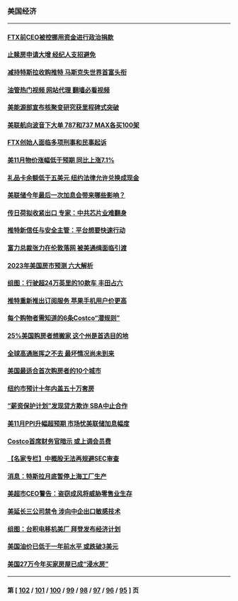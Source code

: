 ### 美国经济
---
#### [FTX前CEO被控挪用资金进行政治捐款](../../pages/ncid1078158/n13884204.md?12142045) 
#### [止赎房申请大增 经纪人支招避免](../../pages/ncid1078158/n13884279.md?12142045) 
#### [减持特斯拉收购推特 马斯克失世界首富头衔](../../pages/ncid1078158/n13884203.md?12142045) 
#### [油管热门视频 网站代理 翻墙必看视频](http://138.2.39.72:81/youtube.html?epic-marker?12142045)
#### [美能源部宣布核聚变研究获里程碑式突破](../../pages/ncid1078158/n13884133.md?12142045) 
#### [美联航向波音下大单 787和737 MAX各买100架](../../pages/ncid1078158/n13884113.md?12142045) 
#### [FTX创始人面临多项刑事和民事起诉](../../pages/ncid1078158/n13884084.md?12142045) 
#### [美11月物价涨幅低于预期 同比上涨7.1%](../../pages/ncid1078158/n13884091.md?12142045) 
#### [礼品卡余额低于五美元 纽约法律允许兑换成现金](../../pages/ncid1078158/n13883740.md?12142045) 
#### [美联储今年最后一次加息会带来哪些影响？](../../pages/ncid1078158/n13883545.md?12142045) 
#### [传日荷拟收紧出口 专家：中共芯片业难翻身](../../pages/ncid1078158/n13883496.md?12142045) 
#### [推特新信任与安全主管：平台想要快速行动](../../pages/ncid1078158/n13883387.md?12142045) 
#### [富力总裁张力在伦敦落网 被美通缉面临引渡](../../pages/ncid1078158/n13883423.md?12142045) 
#### [2023年美国房市预测 六大解析](../../pages/ncid1078158/n13882966.md?12142045) 
#### [组图：行驶超24万英里的10款车 丰田占六](../../pages/ncid1078158/n13880599.md?12142045) 
#### [推特重新推出订阅服务 苹果手机用户价更高](../../pages/ncid1078158/n13882701.md?12142045) 
#### [每个购物者需知道的6条Costco“潜规则”](../../pages/ncid1078158/n13881398.md?12142045) 
#### [25%美国购房者想搬家 这个州是首选目的地](../../pages/ncid1078158/n13882415.md?12142045) 
#### [全球高通胀挥之不去 最坏情况尚未到来](../../pages/ncid1078158/n13882292.md?12142045) 
#### [美国最适合首次购房者的10个城市](../../pages/ncid1078158/n13881900.md?12142045) 
#### [纽约市预计十年内盖五十万套房](../../pages/ncid1078158/n13881969.md?12142045) 
#### [“薪资保护计划”发现贷方欺诈 SBA中止合作](../../pages/ncid1078158/n13881986.md?12142045) 
#### [美11月PPI升幅超预期 市场忧美联储加息幅度](../../pages/ncid1078158/n13881855.md?12142045) 
#### [Costco首席财务官暗示 或上调会员费](../../pages/ncid1078158/n13881808.md?12142045) 
#### [【名家专栏】中概股无法再规避SEC审查](../../pages/ncid1078158/n13881659.md?12142045) 
#### [消息：特斯拉月底暂停上海工厂生产](../../pages/ncid1078158/n13881710.md?12142045) 
#### [美超市CEO警告：盗窃成风将威胁零售业生存](../../pages/ncid1078158/n13881306.md?12142045) 
#### [美延长三公司禁令 涉向中企出口敏感技术](../../pages/ncid1078158/n13881160.md?12142045) 
#### [组图：台积电移机美厂 拜登发布经济计划](../../pages/ncid1078158/n13880859.md?12142045) 
#### [美国油价已低于一年前水平 或跌破3美元](../../pages/ncid1078158/n13881002.md?12142045) 
#### [美国27万今年买家房屋已成“浸水房”](../../pages/ncid1078158/n13881039.md?12142045) 

---
#### 第 [ [102](./102.md?12142045) / [101](./101.md?12142045) / [100](./100.md?12142045) / [99](./99.md?12142045) / [98](./98.md?12142045) / [97](./97.md?12142045) / [96](./96.md?12142045) / [95](./95.md?12142045) ] 页
